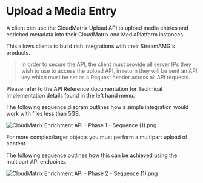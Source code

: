 # Upload a Media Entry

A client can use the CloudMatrix Upload API to upload media entries and enriched metadata into their CloudMatrix and MediaPlatform instances.

This allows clients to build rich integrations with their StreamAMG's products.

> In order to secure the API, the client must provide all server IPs they wish to use to access the upload API, in return they will be sent an API key which must be set as a Request header across all API requests. 

Please refer to the API Reference documentation for Technical Implementation details found in the left hand menu.

The following sequence diagram outlines how a simple integration would work with files less than 5GB. 

![CloudMatrix Enrichment API - Phase 1 - Sequence (1).png](https://stoplight.io/api/v1/projects/cHJqOjc2ODM3/images/OiCWC6k7vtU)

For more complex/larger objects you must perform a multipart upload of content. 

The following sequence outlines how this can be achieved using the multipart API endpoints. 

![CloudMatrix Enrichment API - Phase 2 - Sequence (1).png](https://stoplight.io/api/v1/projects/cHJqOjc2ODM3/images/pROnd22MePM)

